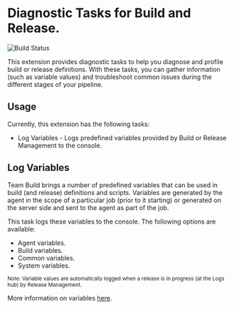 # Diagnostic Tasks for Build and Release.
![Build Status](https://andremarques023.visualstudio.com/_apis/public/build/definitions/c98afab6-e9a0-4e74-85eb-4d27f9829548/24/badge)

This extension provides diagnostic tasks to help you diagnose and profile build or release definitions. With these tasks, you can gather information (such as variable values) and troubleshoot common issues during the different stages of your pipeline.

## Usage

Currently, this extension has the following tasks:

* Log Variables - Logs predefined variables provided by Build or Release Management to the console.

## Log Variables

Team Build brings a number of predefined variables that can be used in build (and release) definitions and scripts. Variables are generated by the agent in the scope of a particular job (prior to it starting) or generated on the server side and sent to the agent as part of the job. 

This task logs these variables to the console. The following options are available:

* Agent variables.
* Build variables.
* Common variables.
* System variables.

<sub>Note: Variable values are automatically logged when a release is in progress (at the Logs hub) by Release Management.</sub>

More information on variables [here](https://www.visualstudio.com/docs/build/define/variables#predefined-variables).